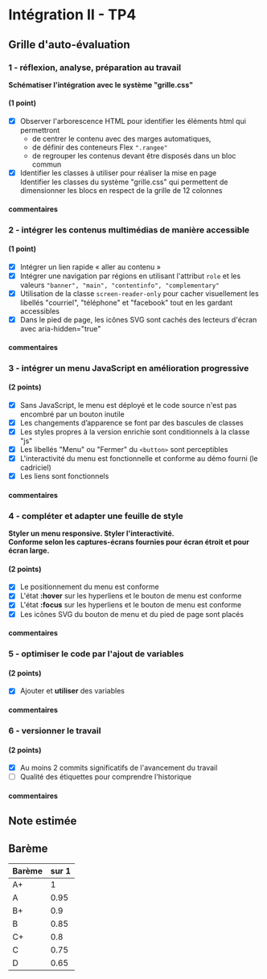 # Intégration II - TP4
## Grille d'auto-évaluation

### 1 - réflexion, analyse, préparation au travail
 __Schématiser l'intégration avec le système "grille.css"__
#### (1 point) 
- [x] Observer l'arborescence HTML pour identifier les éléments html qui permettront 
  - de centrer le contenu avec des marges automatiques, 
  - de définir des conteneurs Flex `".rangee"`
  - de regrouper les contenus devant être disposés dans un bloc commun
- [x] Identifier les classes à utiliser pour réaliser la mise en page  
  Identifier les classes du système "grille.css" qui permettent de dimensionner
  les blocs en respect de la grille de 12 colonnes
#### commentaires

### 2 - intégrer les contenus multimédias de manière accessible 
#### (1 point)
- [x] Intégrer un lien rapide « aller au contenu »
- [x] Intégrer une navigation par régions en utilisant l'attribut `role` et les valeurs `"banner", "main", "contentinfo", "complementary"`
- [x] Utilisation de la classe `screen-reader-only` pour cacher visuellement les libellés "courriel", "téléphone" et "facebook" tout en les gardant accessibles
- [x] Dans le pied de page, les icônes SVG sont cachés des lecteurs d'écran avec aria-hidden="true"
#### commentaires

### 3 - intégrer un menu JavaScript en amélioration progressive 
#### (2 points) 
- [x] Sans JavaScript, le menu est déployé et le code source n'est pas encombré par un bouton inutile 
- [x] Les changements d’apparence se font par des bascules de classes
- [x] Les styles propres à la version enrichie sont conditionnels à la classe "js"
- [x] Les libellés "Menu" ou "Fermer" du `<button>` sont perceptibles
- [x] L'interactivité du menu est fonctionnelle et conforme au démo fourni (le cadriciel)
- [x] Les liens sont fonctionnels
#### commentaires

### 4 - compléter et adapter une feuille de style 
__Styler un menu responsive. Styler l'interactivité.  
Conforme selon les captures-écrans fournies pour écran étroit et pour écran large.__
#### (2 points)
- [x] Le positionnement du menu est conforme
- [x] L'état __:hover__ sur les hyperliens et le bouton de menu est conforme 
- [x] L'état __:focus__ sur les hyperliens et le bouton de menu est conforme
- [x] Les icônes SVG du bouton de menu et du pied de page sont placés
#### commentaires

### 5 - optimiser le code par l'ajout de variables
#### (2 points) 
- [x] Ajouter et __utiliser__ des variables
#### commentaires

### 6 - versionner le travail 
#### (2 points)
- [x] Au moins 2 commits significatifs de l'avancement du travail
- [ ] Qualité des étiquettes pour comprendre l'historique
#### commentaires


## Note estimée
<span style='color:red'></span>

## Barème
| Barème | sur 1 |
|--------|-------|
| A+     | 1     |
| A      | 0.95  |
| B+     | 0.9   |
| B      | 0.85  |
| C+     | 0.8   |
| C      | 0.75  |
| D      | 0.65  |
